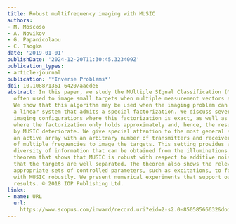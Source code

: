 ```yaml
---
title: Robust multifrequency imaging with MUSIC
authors:
- M. Moscoso
- A. Novikov
- G. Papanicolaou
- C. Tsogka
date: '2019-01-01'
publishDate: '2024-12-20T11:30:45.323409Z'
publication_types:
- article-journal
publication: '*Inverse Problems*'
doi: 10.1088/1361-6420/aaede6
abstract: In this paper, we study the MUltiple SIgnal Classification (MUSIC) algorithm
  often used to image small targets when multiple measurement vectors are available.
  We show that this algorithm may be used when the imaging problem can be cast as
  a linear system that admits a special factorization. We discuss several active array
  imaging configurations where this factorization is exact, as well as other configurations
  where the factorization only holds approximately and, hence, the results provided
  by MUSIC deteriorate. We give special attention to the most general setting where
  an active array with an arbitrary number of transmitters and receivers uses signals
  of multiple frequencies to image the targets. This setting provides all the possible
  diversity of information that can be obtained from the illuminations. We give a
  theorem that shows that MUSIC is robust with respect to additive noise provided
  that the targets are well separated. The theorem also shows the relevance of using
  appropriate sets of controlled parameters, such as excitations, to form the images
  with MUSIC robustly. We present numerical experiments that support our theoretical
  results. © 2018 IOP Publishing Ltd.
links:
- name: URL
  url: 
    https://www.scopus.com/inward/record.uri?eid=2-s2.0-85058566632&doi=10.1088%2f1361-6420%2faaede6&partnerID=40&md5=92b55875eee3cf97590a4edd0ca7682a
---
```

